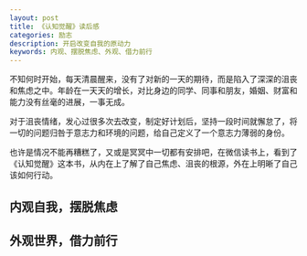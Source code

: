 ```yaml
---
layout: post
title: 《认知觉醒》读后感
categories: 励志
description: 开启改变自我的原动力
keywords: 内观、摆脱焦虑、外观、借力前行
---
```

不知何时开始，每天清晨醒来，没有了对新的一天的期待，而是陷入了深深的沮丧和焦虑之中。年龄在一天天的增长，对比身边的同学、同事和朋友，婚姻、财富和能力没有丝毫的进展，一事无成。

对于沮丧情绪，发心过很多次去改变，制定好计划后，坚持一段时间就懈怠了，将一切的问题归咎于意志力和环境的问题，给自己定义了一个意志力薄弱的身份。

也许是情况不能再糟糕了，又或是冥冥中一切都有安排吧，在微信读书上，看到了《认知觉醒》这本书，从内在上了解了自己焦虑、沮丧的根源，外在上明晰了自己该如何行动。

## 内观自我，摆脱焦虑





## 外观世界，借力前行



